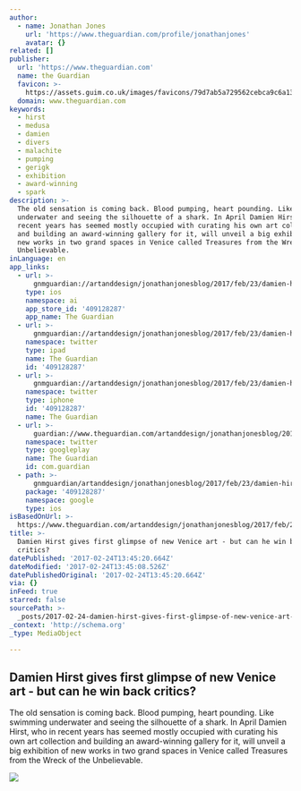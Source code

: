 ```yaml
---
author:
  - name: Jonathan Jones
    url: 'https://www.theguardian.com/profile/jonathanjones'
    avatar: {}
related: []
publisher:
  url: 'https://www.theguardian.com'
  name: the Guardian
  favicon: >-
    https://assets.guim.co.uk/images/favicons/79d7ab5a729562cebca9c6a13c324f0e/32x32.ico
  domain: www.theguardian.com
keywords:
  - hirst
  - medusa
  - damien
  - divers
  - malachite
  - pumping
  - gerigk
  - exhibition
  - award-winning
  - spark
description: >-
  The old sensation is coming back. Blood pumping, heart pounding. Like swimming
  underwater and seeing the silhouette of a shark. In April Damien Hirst, who in
  recent years has seemed mostly occupied with curating his own art collection
  and building an award-winning gallery for it, will unveil a big exhibition of
  new works in two grand spaces in Venice called Treasures from the Wreck of the
  Unbelievable.
inLanguage: en
app_links:
  - url: >-
      gnmguardian://artanddesign/jonathanjonesblog/2017/feb/23/damien-hirst-underwater-art-venice-treasures-from-the-wreck-of-the-unbelievable?contenttype=Article&source=applinks
    type: ios
    namespace: ai
    app_store_id: '409128287'
    app_name: The Guardian
  - url: >-
      gnmguardian://artanddesign/jonathanjonesblog/2017/feb/23/damien-hirst-underwater-art-venice-treasures-from-the-wreck-of-the-unbelievable?contenttype=Article&source=twitter
    namespace: twitter
    type: ipad
    name: The Guardian
    id: '409128287'
  - url: >-
      gnmguardian://artanddesign/jonathanjonesblog/2017/feb/23/damien-hirst-underwater-art-venice-treasures-from-the-wreck-of-the-unbelievable?contenttype=Article&source=twitter
    namespace: twitter
    type: iphone
    id: '409128287'
    name: The Guardian
  - url: >-
      guardian://www.theguardian.com/artanddesign/jonathanjonesblog/2017/feb/23/damien-hirst-underwater-art-venice-treasures-from-the-wreck-of-the-unbelievable
    namespace: twitter
    type: googleplay
    name: The Guardian
    id: com.guardian
  - path: >-
      gnmguardian/artanddesign/jonathanjonesblog/2017/feb/23/damien-hirst-underwater-art-venice-treasures-from-the-wreck-of-the-unbelievable?contenttype=Article&source=google
    package: '409128287'
    namespace: google
    type: ios
isBasedOnUrl: >-
  https://www.theguardian.com/artanddesign/jonathanjonesblog/2017/feb/23/damien-hirst-underwater-art-venice-treasures-from-the-wreck-of-the-unbelievable
title: >-
  Damien Hirst gives first glimpse of new Venice art - but can he win back
  critics?
datePublished: '2017-02-24T13:45:20.664Z'
dateModified: '2017-02-24T13:45:08.526Z'
datePublishedOriginal: '2017-02-24T13:45:20.664Z'
via: {}
inFeed: true
starred: false
sourcePath: >-
  _posts/2017-02-24-damien-hirst-gives-first-glimpse-of-new-venice-art-but-can.md
_context: 'http://schema.org'
_type: MediaObject

---
```

<article style=""><h1>Damien Hirst gives first glimpse of new Venice art - but can he win back critics?</h1><p>The old sensation is coming back. Blood pumping, heart pounding. Like swimming underwater and seeing the silhouette of a shark. In April Damien Hirst, who in recent years has seemed mostly occupied with curating his own art collection and building an award-winning gallery for it, will unveil a big exhibition of new works in two grand spaces in Venice called Treasures from the Wreck of the Unbelievable.</p><img src="https://i.guim.co.uk/img/media/d15ed5568d43537e6655f0a23f2001ddfd761718/675_1086_4473_2683/master/4473.jpg?w=1200&amp;h=630&amp;q=55&amp;auto=format&amp;usm=12&amp;fit=crop&amp;crop=faces%2Centropy&amp;bm=normal&amp;ba=bottom%2Cleft&amp;blend64=aHR0cHM6Ly91cGxvYWRzLmd1aW0uY28udWsvMjAxNi8wNS8yNS9vdmVybGF5LWxvZ28tMTIwMC05MF9vcHQucG5n&amp;s=06867ce8cf99f124f4635b6dda42164e" /></article>